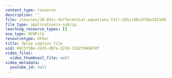 ```yaml
---
content_type: resource
description: ''
file: /courses/18-03sc-differential-equations-fall-2011/68c5f38e2433d87a221911b2f94d478f_eyNm7XGJr4s.srt
file_type: application/x-subrip
learning_resource_types: []
ocw_type: OCWFile
resourcetype: Other
title: 3play caption file
uid: 68c5f38e-2433-d87a-2219-11b2f94d478f
video_files:
  video_thumbnail_file: null
video_metadata:
  youtube_id: null
---
```

